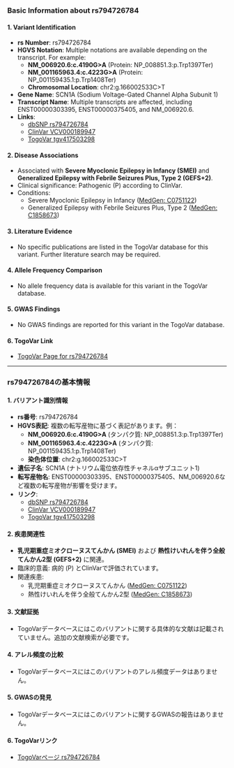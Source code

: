 ### Basic Information about rs794726784

#### 1. **Variant Identification**
- **rs Number**: rs794726784  
- **HGVS Notation**: Multiple notations are available depending on the transcript. For example:
  - **NM_006920.6:c.4190G>A** (Protein: NP_008851.3:p.Trp1397Ter)
  - **NM_001165963.4:c.4223G>A** (Protein: NP_001159435.1:p.Trp1408Ter)
  - **Chromosomal Location**: chr2:g.166002533C>T  
- **Gene Name**: SCN1A (Sodium Voltage-Gated Channel Alpha Subunit 1)  
- **Transcript Name**: Multiple transcripts are affected, including ENST00000303395, ENST00000375405, and NM_006920.6.  
- **Links**:
  - [dbSNP rs794726784](https://identifiers.org/dbsnp/rs794726784)
  - [ClinVar VCV000189947](https://www.ncbi.nlm.nih.gov/clinvar/variation/189947)
  - [TogoVar tgv417503298](https://togovar.biosciencedbc.jp/variant/tgv417503298)

#### 2. **Disease Associations**
- Associated with **Severe Myoclonic Epilepsy in Infancy (SMEI)** and **Generalized Epilepsy with Febrile Seizures Plus, Type 2 (GEFS+2)**.  
- Clinical significance: Pathogenic (P) according to ClinVar.  
- Conditions:
  - Severe Myoclonic Epilepsy in Infancy ([MedGen: C0751122](https://www.ncbi.nlm.nih.gov/medgen/C0751122))
  - Generalized Epilepsy with Febrile Seizures Plus, Type 2 ([MedGen: C1858673](https://www.ncbi.nlm.nih.gov/medgen/C1858673))

#### 3. **Literature Evidence**
- No specific publications are listed in the TogoVar database for this variant. Further literature search may be required.

#### 4. **Allele Frequency Comparison**
- No allele frequency data is available for this variant in the TogoVar database.

#### 5. **GWAS Findings**
- No GWAS findings are reported for this variant in the TogoVar database.

#### 6. **TogoVar Link**
- [TogoVar Page for rs794726784](https://togovar.biosciencedbc.jp/variant/tgv417503298)

---

### rs794726784の基本情報

#### 1. **バリアント識別情報**
- **rs番号**: rs794726784  
- **HGVS表記**: 複数の転写産物に基づく表記があります。例：
  - **NM_006920.6:c.4190G>A** (タンパク質: NP_008851.3:p.Trp1397Ter)
  - **NM_001165963.4:c.4223G>A** (タンパク質: NP_001159435.1:p.Trp1408Ter)
  - **染色体位置**: chr2:g.166002533C>T  
- **遺伝子名**: SCN1A (ナトリウム電位依存性チャネルαサブユニット1)  
- **転写産物名**: ENST00000303395、ENST00000375405、NM_006920.6など複数の転写産物が影響を受けます。  
- **リンク**:
  - [dbSNP rs794726784](https://identifiers.org/dbsnp/rs794726784)
  - [ClinVar VCV000189947](https://www.ncbi.nlm.nih.gov/clinvar/variation/189947)
  - [TogoVar tgv417503298](https://togovar.biosciencedbc.jp/variant/tgv417503298)

#### 2. **疾患関連性**
- **乳児期重症ミオクローヌスてんかん (SMEI)** および **熱性けいれんを伴う全般てんかん2型 (GEFS+2)** に関連。  
- 臨床的意義: 病的 (P) とClinVarで評価されています。  
- 関連疾患:
  - 乳児期重症ミオクローヌスてんかん ([MedGen: C0751122](https://www.ncbi.nlm.nih.gov/medgen/C0751122))
  - 熱性けいれんを伴う全般てんかん2型 ([MedGen: C1858673](https://www.ncbi.nlm.nih.gov/medgen/C1858673))

#### 3. **文献証拠**
- TogoVarデータベースにはこのバリアントに関する具体的な文献は記載されていません。追加の文献検索が必要です。

#### 4. **アレル頻度の比較**
- TogoVarデータベースにはこのバリアントのアレル頻度データはありません。

#### 5. **GWASの発見**
- TogoVarデータベースにはこのバリアントに関するGWASの報告はありません。

#### 6. **TogoVarリンク**
- [TogoVarページ rs794726784](https://togovar.biosciencedbc.jp/variant/tgv417503298)